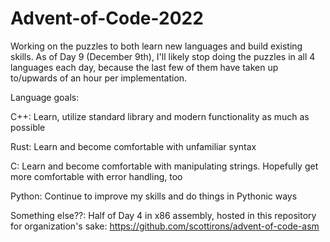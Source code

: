 # Advent-of-Code-2022

Working on the puzzles to both learn new languages and build existing skills. As of Day 9 (December 9th), I'll likely stop doing the puzzles in all 4 languages each day, because the last few of them have taken up to/upwards of an hour per implementation. 

Language goals:

C++: Learn, utilize standard library and modern functionality as much as possible

Rust: Learn and become comfortable with unfamiliar syntax

C: Learn and become comfortable with manipulating strings. Hopefully get more comfortable with error handling, too

Python: Continue to improve my skills and do things in Pythonic ways

Something else??: Half of Day 4 in x86 assembly, hosted in this repository for organization's sake: https://github.com/scottirons/advent-of-code-asm
